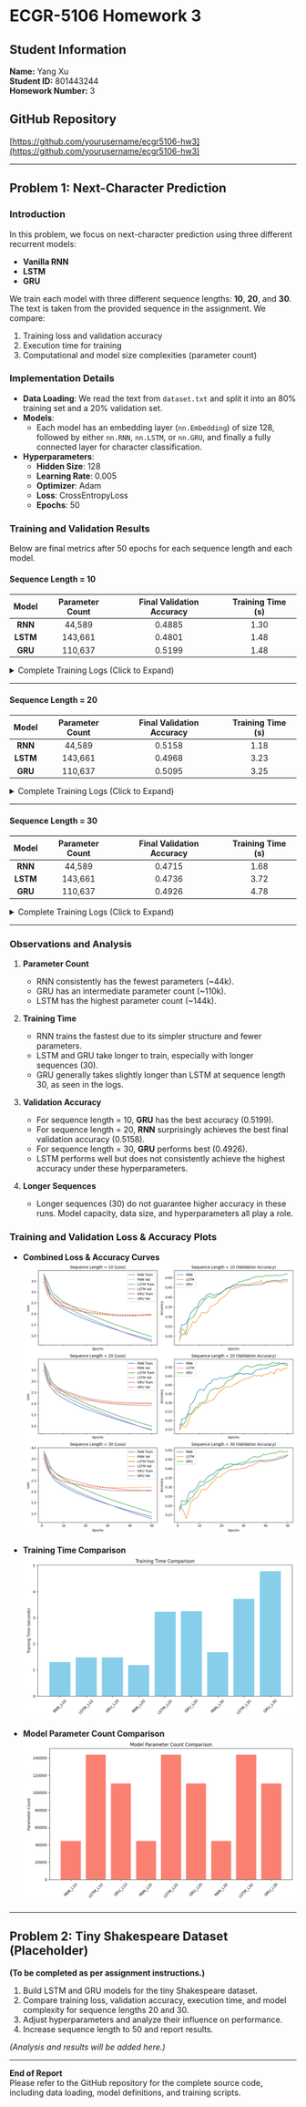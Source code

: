 # ECGR-5106 Homework 3

## Student Information
**Name:** Yang Xu  
**Student ID:** 801443244  
**Homework Number:** 3  

## GitHub Repository
[https://github.com/yourusername/ecgr5106-hw3](https://github.com/yourusername/ecgr5106-hw3)

---

## Problem 1: Next-Character Prediction

### Introduction
In this problem, we focus on next-character prediction using three different recurrent models:
- **Vanilla RNN**  
- **LSTM**  
- **GRU**  

We train each model with three different sequence lengths: **10**, **20**, and **30**. The text is taken from the provided sequence in the assignment. We compare:
1. Training loss and validation accuracy  
2. Execution time for training  
3. Computational and model size complexities (parameter count)

### Implementation Details
- **Data Loading**: We read the text from `dataset.txt` and split it into an 80% training set and a 20% validation set.
- **Models**:
  - Each model has an embedding layer (`nn.Embedding`) of size 128, followed by either `nn.RNN`, `nn.LSTM`, or `nn.GRU`, and finally a fully connected layer for character classification.
- **Hyperparameters**:
  - **Hidden Size**: 128  
  - **Learning Rate**: 0.005  
  - **Optimizer**: Adam  
  - **Loss**: CrossEntropyLoss  
  - **Epochs**: 50  

### Training and Validation Results

Below are final metrics after 50 epochs for each sequence length and each model.

#### **Sequence Length = 10**

| Model | Parameter Count | Final Validation Accuracy | Training Time (s) |
|:-----:|:--------------:|:-------------------------:|:-----------------:|
| **RNN**  | 44,589   | 0.4885 | 1.30 |
| **LSTM** | 143,661 | 0.4801 | 1.48 |
| **GRU**  | 110,637 | 0.5199 | 1.48 |

<details>
<summary>Complete Training Logs (Click to Expand)</summary>

Training RNN with sequence length = 10, Parameter count: 44589 
Epoch 10/50, Loss: 2.2351, Val Loss: 2.3210, Val Acc: 0.3774 
Epoch 20/50, Loss: 1.7527, Val Loss: 2.0845, Val Acc: 0.4214 
Epoch 30/50, Loss: 1.3960, Val Loss: 1.9811, Val Acc: 0.4675 
Epoch 40/50, Loss: 1.0824, Val Loss: 1.9556, Val Acc: 0.4780 
Epoch 50/50, Loss: 0.7975, Val Loss: 1.9940, Val Acc: 0.4885 
Training completed in 1.30 seconds

Training LSTM with sequence length = 10, Parameter count: 143661 
Epoch 10/50, Loss: 2.5525, Val Loss: 2.4889, Val Acc: 0.2977 
Epoch 20/50, Loss: 2.0455, Val Loss: 2.1755, Val Acc: 0.3941 
Epoch 30/50, Loss: 1.6404, Val Loss: 2.0030, Val Acc: 0.4570 
Epoch 40/50, Loss: 1.2815, Val Loss: 1.9370, Val Acc: 0.4759 
Epoch 50/50, Loss: 0.9520, Val Loss: 1.9413, Val Acc: 0.4801 
Training completed in 1.48 seconds

Training GRU with sequence length = 10, Parameter count: 110637 
Epoch 10/50, Loss: 2.3763, Val Loss: 2.3461, Val Acc: 0.3543 
Epoch 20/50, Loss: 1.8647, Val Loss: 2.0807, Val Acc: 0.4256 
Epoch 30/50, Loss: 1.4398, Val Loss: 1.9471, Val Acc: 0.4843 
Epoch 40/50, Loss: 1.0628, Val Loss: 1.9059, Val Acc: 0.5136 
Epoch 50/50, Loss: 0.7276, Val Loss: 1.9642, Val Acc: 0.5199 
Training completed in 1.48 seconds

</details>

---

#### **Sequence Length = 20**

| Model | Parameter Count | Final Validation Accuracy | Training Time (s) |
|:-----:|:--------------:|:-------------------------:|:-----------------:|
| **RNN**  | 44,589   | 0.5158 | 1.18 |
| **LSTM** | 143,661 | 0.4968 | 3.23 |
| **GRU**  | 110,637 | 0.5095 | 3.25 |

<details>
<summary>Complete Training Logs (Click to Expand)</summary>

Training RNN with sequence length = 20, Parameter count: 44589 
Epoch 10/50, Loss: 2.2314, Val Loss: 2.4080, Val Acc: 0.3726 
Epoch 20/50, Loss: 1.7657, Val Loss: 2.1556, Val Acc: 0.4400 
Epoch 30/50, Loss: 1.4241, Val Loss: 2.0409, Val Acc: 0.4589 
Epoch 40/50, Loss: 1.1166, Val Loss: 1.9922, Val Acc: 0.4926 
Epoch 50/50, Loss: 0.8333, Val Loss: 1.9995, Val Acc: 0.5158 
Training completed in 1.18 seconds

Training LSTM with sequence length = 20, Parameter count: 143661 
Epoch 10/50, Loss: 2.5153, Val Loss: 2.5869, Val Acc: 0.2779 
Epoch 20/50, Loss: 2.0121, Val Loss: 2.2652, Val Acc: 0.3684 
Epoch 30/50, Loss: 1.6237, Val Loss: 2.0967, Val Acc: 0.4295 
Epoch 40/50, Loss: 1.2898, Val Loss: 2.0324, Val Acc: 0.4589 
Epoch 50/50, Loss: 0.9856, Val Loss: 2.0165, Val Acc: 0.4968 
Training completed in 3.23 seconds

Training GRU with sequence length = 20, Parameter count: 110637 
Epoch 10/50, Loss: 2.3783, Val Loss: 2.5299, Val Acc: 0.2968 
Epoch 20/50, Loss: 1.8855, Val Loss: 2.2087, Val Acc: 0.3874 
Epoch 30/50, Loss: 1.4910, Val Loss: 2.0123, Val Acc: 0.4968 
Epoch 40/50, Loss: 1.1338, Val Loss: 1.9327, Val Acc: 0.5116 
Epoch 50/50, Loss: 0.8104, Val Loss: 1.9302, Val Acc: 0.5095 
Training completed in 3.25 seconds

</details>

---

#### **Sequence Length = 30**

| Model | Parameter Count | Final Validation Accuracy | Training Time (s) |
|:-----:|:--------------:|:-------------------------:|:-----------------:|
| **RNN**  | 44,589   | 0.4715 | 1.68 |
| **LSTM** | 143,661 | 0.4736 | 3.72 |
| **GRU**  | 110,637 | 0.4926 | 4.78 |

<details>
<summary>Complete Training Logs (Click to Expand)</summary>

Training RNN with sequence length = 30, Parameter count: 44589 
Epoch 10/50, Loss: 2.2425, Val Loss: 2.4831, Val Acc: 0.3277 
Epoch 20/50, Loss: 1.7770, Val Loss: 2.2735, Val Acc: 0.4017 
Epoch 30/50, Loss: 1.4311, Val Loss: 2.1845, Val Acc: 0.4228 
Epoch 40/50, Loss: 1.1297, Val Loss: 2.1834, Val Acc: 0.4440 
Epoch 50/50, Loss: 0.8554, Val Loss: 2.2085, Val Acc: 0.4715 
Training completed in 1.68 seconds

Training LSTM with sequence length = 30, Parameter count: 143661 
Epoch 10/50, Loss: 2.5897, Val Loss: 2.6465, Val Acc: 0.2622 
Epoch 20/50, Loss: 2.0817, Val Loss: 2.3477, Val Acc: 0.3636 
Epoch 30/50, Loss: 1.6937, Val Loss: 2.1771, Val Acc: 0.4017 
Epoch 40/50, Loss: 1.3579, Val Loss: 2.0731, Val Acc: 0.4355 
Epoch 50/50, Loss: 1.0487, Val Loss: 2.0374, Val Acc: 0.4736 
Training completed in 3.72 seconds

Training GRU with sequence length = 30, Parameter count: 110637 
Epoch 10/50, Loss: 2.3400, Val Loss: 2.4679, Val Acc: 0.3044 
Epoch 20/50, Loss: 1.8506, Val Loss: 2.2301, Val Acc: 0.3932 
Epoch 30/50, Loss: 1.4442, Val Loss: 2.0753, Val Acc: 0.4334 
Epoch 40/50, Loss: 1.0829, Val Loss: 2.0358, Val Acc: 0.4736 
Epoch 50/50, Loss: 0.7630, Val Loss: 2.0699, Val Acc: 0.4926 
Training completed in 4.78 seconds

</details>

---

### Observations and Analysis

1. **Parameter Count**  
   - RNN consistently has the fewest parameters (~44k).  
   - GRU has an intermediate parameter count (~110k).  
   - LSTM has the highest parameter count (~144k).  

2. **Training Time**  
   - RNN trains the fastest due to its simpler structure and fewer parameters.  
   - LSTM and GRU take longer to train, especially with longer sequences (30).  
   - GRU generally takes slightly longer than LSTM at sequence length 30, as seen in the logs.

3. **Validation Accuracy**  
   - For sequence length = 10, **GRU** has the best accuracy (0.5199).  
   - For sequence length = 20, **RNN** surprisingly achieves the best final validation accuracy (0.5158).  
   - For sequence length = 30, **GRU** performs best (0.4926).  
   - LSTM performs well but does not consistently achieve the highest accuracy under these hyperparameters.

4. **Longer Sequences**  
   - Longer sequences (30) do not guarantee higher accuracy in these runs. Model capacity, data size, and hyperparameters all play a role.

### Training and Validation Loss & Accuracy Plots
- **Combined Loss & Accuracy Curves**  
  ![Problem 1 Combined Plot](images/p1_result.png)

- **Training Time Comparison**  
  ![Training Time Bar Chart](images/p1_Training_Time_Comparison.png)

- **Model Parameter Count Comparison**  
  ![Parameter Count Bar Chart](images/p1_Model_Parameter_Count_Comparison.png)

---

## Problem 2: Tiny Shakespeare Dataset (Placeholder)
**(To be completed as per assignment instructions.)**

1. Build LSTM and GRU models for the tiny Shakespeare dataset.  
2. Compare training loss, validation accuracy, execution time, and model complexity for sequence lengths 20 and 30.  
3. Adjust hyperparameters and analyze their influence on performance.  
4. Increase sequence length to 50 and report results.

*(Analysis and results will be added here.)*

---

**End of Report**  
Please refer to the GitHub repository for the complete source code, including data loading, model definitions, and training scripts. 
